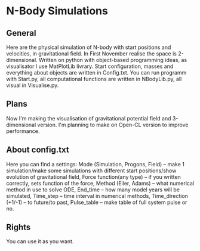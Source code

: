 # N-Body Simulations

## General
Here are the physical simulation of N-body with start positions and velocities, in gravitational field. In First November realise the space is 2-dimensional. Written on python with object-based programming ideas, as visualisator I use MatPlotLib livrary. Start configuration, masses and everything about objects are written in Config.txt. You can run programm with Start.py, all computational functions are written in NBodyLib.py, all visual in Visualise.py.

## Plans
Now I'm making the visualisation of gravitational potential field and 3-dimensional version. I'm planning to make on Open-CL version to improve performance.

## About config.txt
Here you can find a settings: Mode (Simulation, Progons, Field) – make 1 simulation/make some simulations with different start positions/show evolution of gravitational field, Force function(any type) – if you written correctly, sets function of the force, Method (Eiler, Adams) – what numerical method in use to solve ODE, End_time – how many model years will be simulated, Time_step – time interval in numerical methods, Time_direction (+1/-1) – to future/to past, Pulse_table – make table of full system pulse or no.

## Rights
You can use it as you want.
